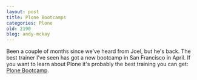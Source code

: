 ```yaml
---
layout: post
title: Plone Bootcamps
categories: Plone
old: 2190
blog: andy-mckay
---
```

<p>Been a couple of months since we've heard from Joel, but he's back. The best trainer I've seen has got a new bootcamp in San Francisco in April. If you want to learn about Plone it's probably the best training you can get: <a href="http://www.cleartrain.ca/view/82/">Plone Bootcamp</a>.</p>